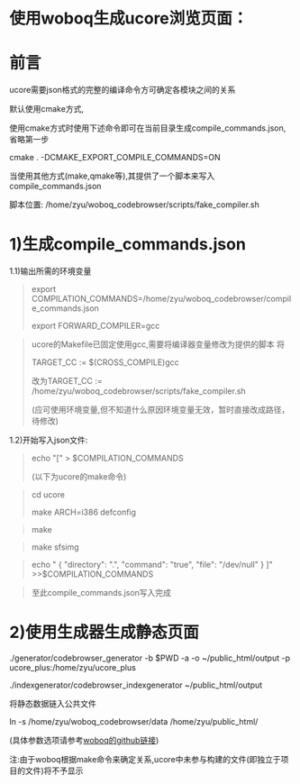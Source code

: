使用woboq生成ucore浏览页面：
======

前言
======
ucore需要json格式的完整的编译命令方可确定各模块之间的关系

默认使用cmake方式,

使用cmake方式时使用下述命令即可在当前目录生成compile_commands.json,省略第一步

  cmake . -DCMAKE_EXPORT_COMPILE_COMMANDS=ON

当使用其他方式(make,qmake等),其提供了一个脚本来写入compile_commands.json

脚本位置:  /home/zyu/woboq_codebrowser/scripts/fake_compiler.sh

1)生成compile_commands.json
======
1.1)输出所需的环境变量
>
>  export COMPILATION_COMMANDS=/home/zyu/woboq_codebrowser/compile_commands.json
>
>  export FORWARD_COMPILER=gcc

>ucore的Makefile已固定使用gcc,需要将编译器变量修改为提供的脚本
>将
>
>TARGET_CC := $(CROSS_COMPILE)gcc
>
>改为TARGET_CC := /home/zyu/woboq_codebrowser/scripts/fake_compiler.sh
>
>(应可使用环境变量,但不知道什么原因环境变量无效，暂时直接改成路径，待修改)

1.2)开始写入json文件:
>
>  echo "[" > $COMPILATION_COMMANDS
>
>(以下为ucore的make命令)

>  cd ucore
>
>  make ARCH=i386 defconfig

>  make

>  make sfsimg

>  echo " { \"directory\": \".\", \"command\": \"true\", \"file\": \"/dev/null\" } ]" >>$COMPILATION_COMMANDS

>至此compile_commands.json写入完成



2)使用生成器生成静态页面
======
  ./generator/codebrowser_generator -b $PWD -a -o ~/public_html/output -p ucore_plus:/home/zyu/ucore_plus

  ./indexgenerator/codebrowser_indexgenerator ~/public_html/output

将静态数据链入公共文件

  ln -s /home/zyu/woboq_codebrowser/data /home/zyu/public_html/

(具体参数选项请参考[woboq的github链接](https://github.com/woboq/woboq_codebrowser))

注:由于woboq根据make命令来确定关系,ucore中未参与构建的文件(即独立于项目的文件)将不予显示

